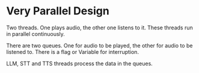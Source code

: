 # Very Parallel Design

Two threads. One plays audio, the other one listens to it. 
These threads run in parallel continuously.

There are two queues. One for audio to be played, the other for audio to be listened to.
There is a flag or Variable for interruption.

LLM, STT and TTS threads process the data in the queues.


